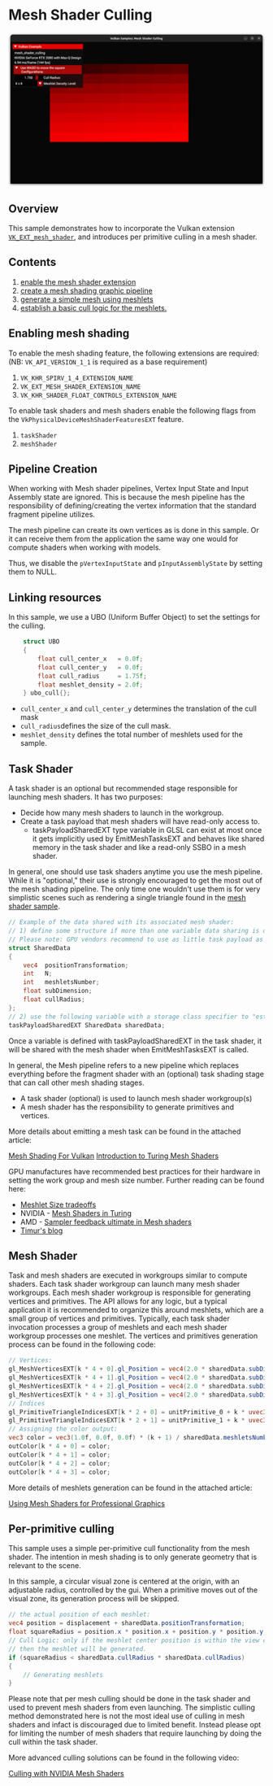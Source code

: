 <!--
- Copyright (c) 2023, Holochip Corporation
-
- SPDX-License-Identifier: Apache-2.0
-
- Licensed under the Apache License, Version 2.0 the "License";
- you may not use this file except in compliance with the License.
- You may obtain a copy of the License at
-
-     http://www.apache.org/licenses/LICENSE-2.0
-
- Unless required by applicable law or agreed to in writing, software
- distributed under the License is distributed on an "AS IS" BASIS,
- WITHOUT WARRANTIES OR CONDITIONS OF ANY KIND, either express or implied.
- See the License for the specific language governing permissions and
- limitations under the License.
-
-->

# Mesh Shader Culling
![Mesh Shader Culling](./images/mesh_shader_culling.png)

## Overview

This sample demonstrates how to incorporate the Vulkan extension [```VK_EXT_mesh_shader```](https://www.khronos.org/registry/vulkan/specs/1.2-extensions/html/vkspec.html#VK_EXT_mesh_shader), and
introduces per primitive culling in a mesh shader.

## Contents

1) [enable the mesh shader extension](#enabling-mesh-shading) 
2) [create a mesh shading graphic
pipeline](#creating-pipeline) 
3) [generate a simple mesh using meshlets](#mesh-shader) 
4) [establish a basic cull logic for the meshlets.](#mesh-shader-culling)

## Enabling mesh shading

To enable the mesh shading feature, the following 
extensions are required: (NB: ```VK_API_VERSION_1_1``` is required as a base requirement)

1) ```VK_KHR_SPIRV_1_4_EXTENSION_NAME```
2) ```VK_EXT_MESH_SHADER_EXTENSION_NAME```
3) ```VK_KHR_SHADER_FLOAT_CONTROLS_EXTENSION_NAME```

To enable task shaders and mesh shaders enable the 
following flags from the 
```VkPhysicalDeviceMeshShaderFeaturesEXT``` feature.
1) ```taskShader```
2) ```meshShader```

## Pipeline Creation

When working with Mesh shader pipelines, Vertex Input 
State and Input Assembly state are ignored.  This is 
because the mesh pipeline has the responsibility of 
defining/creating the vertex information that the 
standard fragment pipeline utilizes.

The mesh pipeline can create its own vertices as is 
done in this sample.  Or it can receive them from the 
application the same way one would for compute shaders 
when working with models.

Thus, we disable the ```pVertexInputState``` and 
```pInputAssemblyState``` by setting them to NULL.

## Linking resources

In this sample, we use a UBO (Uniform Buffer Object) to 
set the settings for the culling.

```cpp
	struct UBO
	{
		float cull_center_x   = 0.0f;
		float cull_center_y   = 0.0f;
		float cull_radius     = 1.75f;
		float meshlet_density = 2.0f;
	} ubo_cull{};
```

* ```cull_center_x``` and ```cull_center_y``` determines 
the translation of the cull mask
* ```cull_radius```defines the size of the cull mask. 
* ```meshlet_density``` defines the total number of meshlets used for the sample.

## Task Shader

A task shader is an optional but recommended stage responsible for launching mesh shaders.  It has two purposes:

* Decide how many mesh shaders to launch in the workgroup.
* Create a task payload that mesh shaders will have read-only access to.
  * taskPayloadSharedEXT type variable in GLSL can exist at most once it gets implicitly used by EmitMeshTasksEXT 
    and behaves like shared memory in the task shader and like a read-only SSBO in a mesh shader.

In general, one should use task shaders anytime you use the mesh pipeline.  While it is "optional,"  their use is 
strongly encouraged to get the most out of the mesh shading pipeline.  The only time one wouldn't use them is for 
very simplistic scenes such as rendering a single triangle found in the [mesh shader sample](../mesh_shading).

```glsl
// Example of the data shared with its associated mesh shader:
// 1) define some structure if more than one variable data sharing is desired:
// Please note: GPU vendors recommend to use as little task payload as possible, eg. by packing the data to fewer bits etc.
struct SharedData
{
    vec4  positionTransformation;
    int   N;
    int   meshletsNumber;
    float subDimension;
    float cullRadius;
};
// 2) use the following variable with a storage class specifier to "establish the connection"
taskPayloadSharedEXT SharedData sharedData;
```

Once a variable is defined with taskPayloadSharedEXT in the task shader, it will be shared with the mesh shader when 
EmitMeshTasksEXT is called.

In general, the Mesh pipeline refers to a new pipeline 
which replaces everything before the fragment shader 
with an (optional) task shading stage that can call other mesh 
shading stages.

* A task shader (optional) is used to launch mesh shader workgroup(s)
* A mesh shader has the responsibility to generate 
  primitives and vertices.

More details about emitting a mesh task can be found in the attached article:

[Mesh Shading For Vulkan](https://www.khronos.org/blog/mesh-shading-for-vulkan)
[Introduction to Turing Mesh Shaders](https://developer.nvidia.com/blog/introduction-turing-mesh-shaders/)

GPU manufactures have recommended best practices for 
their hardware in setting the work group and mesh size 
number. Further reading can be found here:

* [Meshlet Size tradeoffs](https://zeux.io/2023/01/16/meshlet-size-tradeoffs/)
* NVIDIA - [Mesh Shaders in Turing](https://on-demand.gputechconf.com/gtc-eu/2018/pdf/e8515-mesh-shaders-in-turing.pdf)
* AMD - [Sampler feedback ultimate in Mesh shaders](https://gpuopen.com/wp-content/uploads/slides/AMD_RDNA2_DirectX12_Ultimate_SamplerFeedbackMeshShaders.pdf)
* [Timur's blog](https://timur.hu/blog/2022/mesh-and-task-shaders)

## Mesh Shader

Task and mesh shaders are executed in workgroups similar to compute shaders. Each task shader workgroup can launch 
many mesh shader workgroups. Each mesh shader workgroup is responsible for generating vertices and primitives. The 
API allows for any logic, but a typical application it is recommended to organize this around meshlets, which are a 
small group of vertices and primitives. Typically, each task shader invocation processes a group of meshlets and 
each mesh shader workgroup processes one meshlet.
The vertices and primitives generation process can be found in the following code:

```glsl
// Vertices:
gl_MeshVerticesEXT[k * 4 + 0].gl_Position = vec4(2.0 * sharedData.subDimension * unitVertex_0, 0.0f, 1.0f) + sharedData.positionTransformation + displacement;
gl_MeshVerticesEXT[k * 4 + 1].gl_Position = vec4(2.0 * sharedData.subDimension * unitVertex_1, 0.0f, 1.0f) + sharedData.positionTransformation + displacement;
gl_MeshVerticesEXT[k * 4 + 2].gl_Position = vec4(2.0 * sharedData.subDimension * unitVertex_2, 0.0f, 1.0f) + sharedData.positionTransformation + displacement;
gl_MeshVerticesEXT[k * 4 + 3].gl_Position = vec4(2.0 * sharedData.subDimension * unitVertex_3, 0.0f, 1.0f) + sharedData.positionTransformation + displacement;
// Indices
gl_PrimitiveTriangleIndicesEXT[k * 2 + 0] = unitPrimitive_0 + k * uvec3(4);
gl_PrimitiveTriangleIndicesEXT[k * 2 + 1] = unitPrimitive_1 + k * uvec3(4);
// Assigning the color output:
vec3 color = vec3(1.0f, 0.0f, 0.0f) * (k + 1) / sharedData.meshletsNumber;
outColor[k * 4 + 0] = color;
outColor[k * 4 + 1] = color;
outColor[k * 4 + 2] = color;
outColor[k * 4 + 3] = color;
```

More details of meshlets generation can be found in the attached article:

[Using Mesh Shaders for Professional Graphics](https://developer.nvidia.com/blog/using-mesh-shaders-for-professional-graphics/)

## Per-primitive culling

This sample uses a simple per-primitive cull functionality from the mesh 
shader. The intention in mesh shading is to only generate geometry that is relevant to the scene.

In this sample, a circular visual zone is centered at the origin, with an adjustable radius, controlled by the gui.
When a primitive moves out of the visual zone, its generation process will be skipped.

```glsl
// the actual position of each meshlet:
vec4 position = displacement + sharedData.positionTransformation;
float squareRadius = position.x * position.x + position.y * position.y;
// Cull Logic: only if the meshlet center position is within the view circle defined by the cull radius,
// then the meshlet will be generated.
if (squareRadius < sharedData.cullRadius * sharedData.cullRadius)
{
    // Generating meshlets
}
```

Please note that per mesh culling should be done in the task shader and used to prevent mesh shaders from even 
launching.  The simplistic culling method demonstrated here is not the most ideal use of culling in mesh shaders and 
infact is discouraged due to limited benefit.  Instead please opt for limiting the number of mesh shaders that 
require launching by doing the cull within the task shader.

More advanced culling solutions can be found in the following video:

[Culling with NVIDIA Mesh Shaders](https://www.youtube.com/watch?v=n3cnUHYGbpw)
